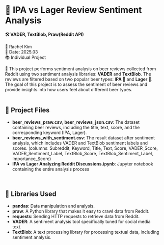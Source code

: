 # 🍻 IPA vs Lager Review Sentiment Analysis
**🛠️ VADER, TextBlob, Praw(Reddit API)**  
<br>
📎 Rachel Kim  
📅 Date: 2025.03  
📚 Individual Project
<br>

📝 This project performs sentiment analysis on beer reviews collected from Reddit using two sentiment analysis libraries: 
**VADER** and **TextBlob**. The reviews are filtered based on two popular beer types: **IPA 🍺** and **Lager 🍺**. The goal of this project is to assess the sentiment of beer reviews and provide insights into how users feel about different beer types.
<br>
<br>

## 📂 Project Files

- **beer_reviews_praw.csv**, **beer_reviews_json.csv**: The dataset containing beer reviews, including the title, text, score, and the corresponding keyword (IPA, Lager).
- **beer_reviews_with_sentiment.csv**: The result dataset after sentiment analysis, which includes VADER and TextBlob sentiment labels and scores.
  (columns: Subreddit, Keyword, Title, Text, Score, VADER_Score, VADER_Sentiment_Label, TextBlob_Score, TextBlob_Sentiment_Label,	Importance_Score)
- **IPA vs Lager Analyzing Reddit Discussions.ipynb**: Jupyter notebook containing the entire analysis process
<br>

## 📂 Libraries Used
- **pandas**: Data manipulation and analysis.
- **praw**: A Python library that makes it easy to crawl data from Reddit.
- **requests**: Sending HTTP requests to retrieve data from Reddit.
- **VADER**: A sentiment analysis tool specifically tuned for social media text.
- **TextBlob**: A text processing library for processing textual data, including sentiment analysis.

